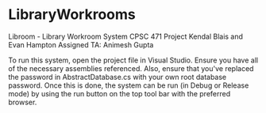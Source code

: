 # LibraryWorkrooms
Libroom - Library Workroom System
CPSC 471 Project
Kendal Blais and Evan Hampton
Assigned TA: Animesh Gupta

To run this system, open the project file in Visual Studio. Ensure you have all of the
necessary assemblies referenced. Also, ensure that you've replaced the password in AbstractDatabase.cs
with your own root database password. Once this is done, the system can be run (in Debug
or Release mode) by using the run button on the top tool bar with the preferred browser.

